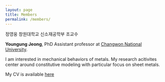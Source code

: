 ```yaml
---
layout: page
title: Members
permalink: /members/
---
```


정영웅
창원대학교 신소재공학부 조교수


**Youngung Jeong**, PhD
Assistant professor at [Changwon National University](www.changwon.ac.kr).

I am interested in mechanical behaviors of metals.
My research acitivites center around constitutive modeling with particular focus on sheet metals.



My CV is available [here](/images/cv.pdf)
